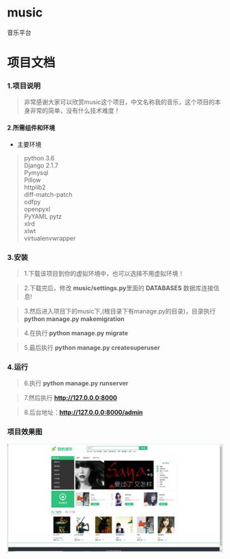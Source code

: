 # music
音乐平台
# 项目文档
### 1.项目说明
>   非常感谢大家可以欣赏music这个项目，中文名称我的音乐，这个项目的本身非常的简单，没有什么技术难度！
#### 2.所需组件和环境
* 主要环境
>    python   3.6  
Django                  2.1.7  
Pymysql  
Pillow  
httplib2  
diff-match-patch  
odfpy  
openpyxl  
PyYAML 
pytz  
xlrd  
xlwt  
virtualenvwrapper


### 3.安装  
>    1.下载该项目到你的虚拟环境中，也可以选择不用虚拟环境！  

>    2.下载完后，修改 **music/settings.py**里面的 **DATABASES** 数据库连接信息!  

>   3.然后进入项目下的music下,(根目录下有manage.py的目录)，目录执行 **python manage.py makemigration**  

>   4.在执行 **python manage.py migrate**  

>   5.最后执行 **python manage.py createsuperuser**  

### 4.运行  
>   6.执行 **python manage.py runserver**  

>   7.然后执行 **http://127.0.0.0:8000**  

>   8.后台地址：**http://127.0.0.0:8000/admin**


###  项目效果图
![Image text](https://github.com/fdl158/music/blob/master/music2.jpg)

